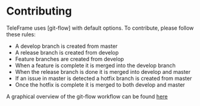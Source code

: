 # Contributing

TeleFrame uses [git-flow] with default options.
To contribute, please follow these rules:

* A develop branch is created from master
* A release branch is created from develop
* Feature branches are created from develop
* When a feature is complete it is merged into the develop branch
* When the release branch is done it is merged into develop and master
* If an issue in master is detected a hotfix branch is created from master
* Once the hotfix is complete it is merged to both develop and master

A graphical overview of the git-flow workflow can be found [here](https://danielkummer.github.io/git-flow-cheatsheet/)
